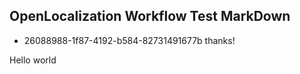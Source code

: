 ## OpenLocalization Workflow Test MarkDown
* 26088988-1f87-4192-b584-82731491677b 
thanks!

Hello world